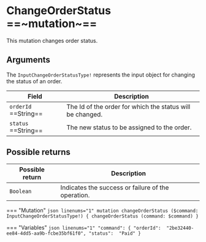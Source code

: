 # ChangeOrderStatus  ==~mutation~==

This mutation changes order status.

## Arguments

The `InputChangeOrderStatusType!` represents the input object for changing the status of an order.

| Field                  | Description                                              |
|------------------------|----------------------------------------------------------|
| `orderId`  ==String==  | The Id of the order for which the status will be changed.|
| `status`  ==String==   | The new status to be assigned to the order.              |


## Possible returns

| Possible return       | Description                                          	|
|-----------------------|------------------------------------------------------	|
| `Boolean`           	|  Indicates the success or failure of the operation.  	|


=== "Mutation"
    ```json linenums="1"
    mutation changeOrderStatus ($command: InputChangeOrderStatusType!) {
    changeOrderStatus (command: $command) }
    ```

=== "Variables"
    ```json linenums="1"
    "command": {
    "orderId":  "2be32440-ee84-4dd5-aa9b-fcbe35bf61f0",
    "status":  "Paid"
    }
    ```

